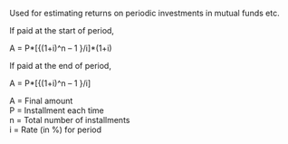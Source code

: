 Used for estimating returns on periodic investments in mutual funds etc.

If paid at the start of period,

A = P\*\[{(1+i)^n – 1 }/i\]\*(1+i)

If paid at the end of period,

A = P\*\[{(1+i)^n – 1 }/i\]

A = Final amount  
P = Installment each time  
n = Total number of installments  
i = Rate (in %) for period